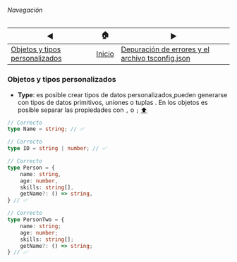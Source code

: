 ###### Navegación
| ◀ | 🏠 | ▶︎ |
| - | - | - |
| [Objetos y tipos personalizados](./objetos-tipos-personalizados.md) | [Inicio](./README.md) | [Depuración de errores y el archivo tsconfig.json](./objetos-tipos-personalizados.md) |

### Objetos y tipos personalizados

- **Type**: es posible crear tipos de datos personalizados,pueden generarse con tipos de datos primitivos, uniones o tuplas . En los objetos es posible separar las propiedades con ```,``` o ```;``` [⬆️](#navegación)
```ts
// Correcto
type Name = string; // ✅

// Correcto
type ID = string | number; // ✅

// Correcto
type Person = {
    name: string,
    age: number,
    skills: string[],
    getName?: () => string,
} // ✅

// Correcto
type PersonTwo = {
    name: string;
    age: number;
    skills: string[];
    getName?: () => string;
} // ✅
```